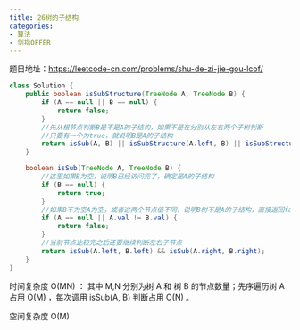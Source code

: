 ```yaml
---
title: 26树的子结构
categories: 
- 算法
- 剑指OFFER
---
```


题目地址：https://leetcode-cn.com/problems/shu-de-zi-jie-gou-lcof/

```java
class Solution {
    public boolean isSubStructure(TreeNode A, TreeNode B) {
        if (A == null || B == null) {
            return false;
        }
        //先从根节点判断B是不是A的子结构，如果不是在分别从左右两个子树判断
        //只要有一个为true，就说明B是A的子结构
        return isSub(A, B) || isSubStructure(A.left, B) || isSubStructure(A.right, B);
    }

    boolean isSub(TreeNode A, TreeNode B) {
        //这里如果B为空，说明B已经访问完了，确定是A的子结构
        if (B == null) {
            return true;
        }
        //如果B不为空A为空，或者这两个节点值不同，说明B树不是A的子结构，直接返回false
        if (A == null || A.val != B.val) {
            return false;
        }
        //当前节点比较完之后还要继续判断左右子节点
        return isSub(A.left, B.left) && isSub(A.right, B.right);
    }
}
```

时间复杂度 O(MN) ： 其中 M,N 分别为树 A 和 树 B 的节点数量；先序遍历树 A 占用 O(M) ，每次调用 isSub(A, B) 判断占用 O(N) 。

空间复杂度 O(M) 